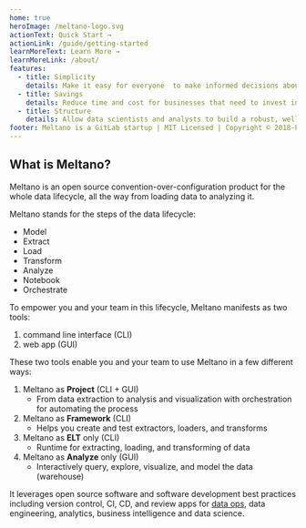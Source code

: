 ```yaml
---
home: true
heroImage: /meltano-logo.svg
actionText: Quick Start →
actionLink: /guide/getting-started
learnMoreText: Learn More →
learnMoreLink: /about/
features:
  - title: Simplicity
    details: Make it easy for everyone  to make informed decisions about their business.
  - title: Savings
    details: Reduce time and cost for businesses that need to invest in data analytics.
  - title: Structure
    details: Allow data scientists and analysts to build a robust, well-tested, and well-documented infrastructure that follows DevOps and data engineering best practices.
footer: Meltano is a GitLab startup | MIT Licensed | Copyright © 2018-Present
---
```


## What is Meltano?

Meltano is an open source convention-over-configuration product for the whole data lifecycle, all the way from loading data to analyzing it.

Meltano stands for the steps of the data lifecycle:

- Model
- Extract
- Load
- Transform
- Analyze
- Notebook
- Orchestrate

To empower you and your team in this lifecycle, Meltano manifests as two tools:
1. command line interface (CLI)
1. web app (GUI)

These two tools enable you and your team to use Meltano in a few different ways:
1. Meltano as **Project** (CLI + GUI)
    - From data extraction to analysis and visualization with orchestration for automating the process
1. Meltano as **Framework** (CLI)
    - Helps you create and test extractors, loaders, and transforms
1. Meltano as **ELT** only (CLI)
    - Runtime for extracting, loading, and transforming of data
1. Meltano as **Analyze** only (GUI)
    - Interactively query, explore, visualize, and model the data (warehouse)

It leverages open source software and software development best practices including version control, CI, CD, and review apps for [data ops](https://en.wikipedia.org/wiki/DataOps), data engineering, analytics, business intelligence and data science.